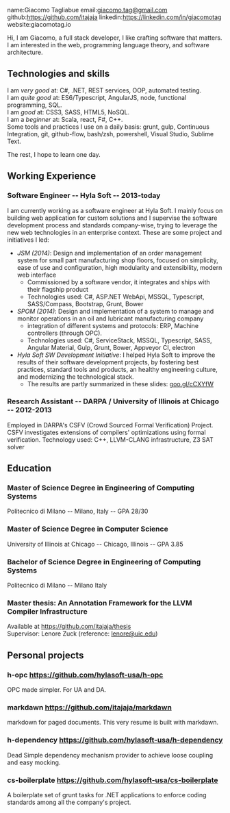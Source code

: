 name:Giacomo Tagliabue
email:giacomo.tag@gmail.com
github:https://github.com/itajaja
linkedin:https://linkedin.com/in/giacomotag
website:giacomotag.io

Hi, I am Giacomo, a full stack developer, I like crafting software that matters. I am interested in the web, programming language theory, and software architecture.

## Technologies and skills

I am *very good* at: C#, .NET, REST services, OOP, automated testing.  
I am *quite good* at:  ES6/Typescript, AngularJS, node, functional programming, SQL.  
I am *good* at: CSS3, SASS, HTML5, NoSQL.  
I am a *beginner* at: Scala, react, F#, C++.  
Some tools and practices I use on a daily basis: grunt, gulp, Continuous Integration, git, github-flow, bash/zsh, powershell, Visual Studio, Sublime Text.

The rest, I hope to learn one day.

## Working Experience

### Software Engineer -- Hyla Soft -- 2013-today
I am currently working as a software engineer at Hyla Soft. I mainly focus on building web application for custom solutions and I supervise the software development process and standards company-wise, trying to leverage the new web technologies in an enterprise context. These are some project and initiatives I led:

- *JSM (2014)*: Design and implementation of an order management system for small part manufacturing shop floors, focused on simplicity, ease of use and configuration, high modularity and extensibility, modern web interface
  - Commissioned by a software vendor, it integrates and ships with their flagship product
  - Technologies used: C#, ASP.NET WebApi, MSSQL, Typescript, SASS/Compass, Bootstrap, Grunt, Bower
- *SPOM (2014)*: Design and implementation of a system to manage and monitor operations in an oil and lubricant manufacturing company
  - integration of different systems and protocols: ERP, Machine controllers (through OPC).
  - Technologies used: C#, ServiceStack, MSSQL, Typescript, SASS, Angular Material, Gulp, Grunt, Bower, Appveyor CI, electron
- *Hyla Soft SW Development Initiative*: I helped Hyla Soft to improve the results of their software development projects, by fostering best practices, standard tools and products, an healthy engineering culture, and modernizing the technological stack.
  - The results are partly summarized in these slides: [goo.gl/cCXYfW](https://goo.gl/cCXYfW)

### Research Assistant -- DARPA / University of Illinois at Chicago -- 2012-2013
Employed in DARPA's CSFV (Crowd Sourced Formal Verification) Project. CSFV investigates extensions of compilers' optimizations using formal verification.
Technology used: C++, LLVM-CLANG infrastructure, Z3 SAT solver

## Education

### Master of Science Degree in Engineering of Computing Systems
Politecnico di Milano -- Milano, Italy -- GPA 28/30

### Master of Science Degree in Computer Science
University of Illinois at Chicago -- Chicago, Illinois -- GPA 3.85

### Bachelor of Science Degree in Engineering of Computing Systems
Politecnico di Milano -- Milano Italy

### Master thesis: An Annotation Framework for the LLVM Compiler Infrastructure
Available at https://github.com/itajaja/thesis  
Supervisor: Lenore Zuck (reference: lenore@uic.edu)

## Personal projects

### h-opc https://github.com/hylasoft-usa/h-opc  
OPC made simpler. For UA and DA.

### markdawn https://github.com/itajaja/markdawn  
markdown for paged documents. This very resume is built with markdawn.

### h-dependency https://github.com/hylasoft-usa/h-dependency  
Dead Simple dependency mechanism provider to achieve loose coupling and easy mocking.

### cs-boilerplate https://github.com/hylasoft-usa/cs-boilerplate  
A boilerplate set of grunt tasks for .NET applications to enforce coding standards among all the company's project.